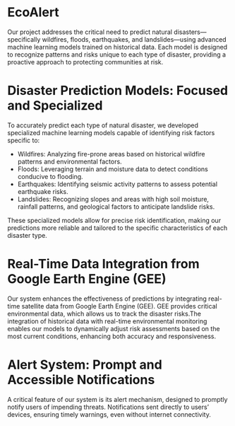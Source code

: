 # EcoAlert
Our project addresses the critical need to predict natural disasters—specifically wildfires, floods, earthquakes, and landslides—using advanced machine learning models trained on historical data. Each model is designed to recognize patterns and risks unique to each type of disaster, providing a proactive approach to protecting communities at risk.

# Disaster Prediction Models: Focused and Specialized
To accurately predict each type of natural disaster, we developed specialized machine learning models capable of identifying risk factors specific to:
- Wildfires: Analyzing fire-prone areas based on historical wildfire patterns and environmental factors.
- Floods: Leveraging terrain and moisture data to detect conditions conducive to flooding.
- Earthquakes: Identifying seismic activity patterns to assess potential earthquake risks.
- Landslides: Recognizing slopes and areas with high soil moisture, rainfall patterns, and geological factors to anticipate landslide risks.
  
These specialized models allow for precise risk identification, making our predictions more reliable and tailored to the specific characteristics of each disaster type.


# Real-Time Data Integration from Google Earth Engine (GEE)
Our system enhances the effectiveness of predictions by integrating real-time satellite data from Google Earth Engine (GEE). GEE provides critical environmental data, which allows us to track the disaster risks.The integration of historical data with real-time environmental monitoring enables our models to dynamically adjust risk assessments based on the most current conditions, enhancing both accuracy and responsiveness.
# Alert System: Prompt and Accessible Notifications
A critical feature of our system is its alert mechanism, designed to promptly notify users of impending threats. Notifications sent directly to users’ devices, ensuring timely warnings, even without internet connectivity.
